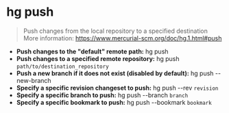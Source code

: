 # hg push
> Push changes from the local repository to a specified destination
> More information: <https://www.mercurial-scm.org/doc/hg.1.html#push>
- **Push changes to the "default" remote path:**
hg push
- **Push changes to a specified remote repository:**
hg push `path/to/destination_repository`
- **Push a new branch if it does not exist (disabled by default):**
hg push --new-branch
- **Specify a specific revision changeset to push:**
hg push --rev `revision`
- **Specify a specific branch to push:**
hg push --branch `branch`
- **Specify a specific bookmark to push:**
hg push --bookmark `bookmark`
